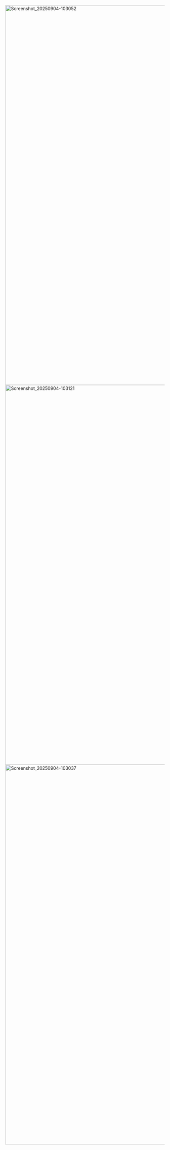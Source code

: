 <img width="540" height="1200" alt="Screenshot_20250904-103052" src="https://github.com/user-attachments/assets/58d42f56-2c59-4a3d-a35f-93a7162c292c" />
<img width="540" height="1200" alt="Screenshot_20250904-103121" src="https://github.com/user-attachments/assets/7fa16e1d-b533-485f-b00f-c363f86b5df4" />
<img width="540" height="1200" alt="Screenshot_20250904-103037" src="https://github.com/user-attachments/assets/b112bdd1-3b7a-4e36-88f6-405ddae92c93" />
